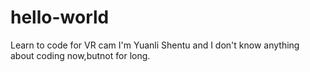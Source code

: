 # hello-world
Learn to code for VR cam
I'm Yuanli Shentu and I don't know anything about coding now,butnot for long.
